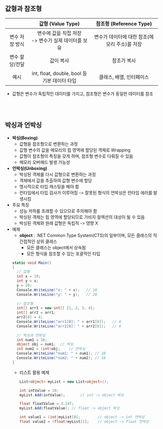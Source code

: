 ## 값형과 참조형

| | __값형 (Value Type)__ | __참조형 (Reference Type)__ |
| :---: | :---: | :---: |
|변수 저장 방식| 변수에 값을 직접 저장 <br> -> 변수가 실제 데이터를 보유 | 변수가 데이터에 대한 참조(메모리 주소)를 저장|
| 변수 할당/전달 | 값이 복사 | 참조가 복사 |
| 예시 | int, float, double, bool 등 기본 데이터 타입 | 클래스, 배열, 인터페이스 |

- 값형은 변수가 독립적인 데이터를 가지고, 참조형은 변수가 동일한 데이터를 참조

<br><br>

## 박싱과 언박싱
- __박싱(Boxing)__
  - 값형을 참조형으로 변환하는 과정
  - 값형 변수의 값을 메모리의 힙 영역에 할당된 객체로 Wrapping
  - 값형이 참조형의 특징을 갖게 하며, 참조형 변수로 다뤄질 수 있음
  - 메모리 오버헤드 발생 가능성
- __언박싱(Unboxing)__
  - 박싱된 객체를 다시 값형으로 변환하는 과정
  - 객체에서 값을 추출하여 값형 변수에 할당
  - 명시적으로 타입 캐스팅을 해야 함
  - 런타임에서 타입 검사가 이루어짐 
  -> 잘못된 형식의 언박싱은 런타임 에러를 발생시킴
- 주요 특징
  - 성능 저하를 초래할 수 있으므로 주의해야 함
  - 박싱된 객체는 힙 영역에 할당되므로 가비지 컬렉션의 대상이 될 수 있음
  - 박싱된 객체와 원래 값형은 독립적 -> 영향 X
- 예제
  - __object__ : .NET Common Type System(CTS)의 일부이며, 모든 클래스의 직간접적인 상위 클래스
    - 모든 클래스는 object에서 상속됨
    - 모든 형식을 참조할 수 있는 포괄적인 타입
  ```cs
  static void Main()
  {
    // 값형
    int x = 10;
    int y = x;
    y = 20;
    Console.WriteLine("x: " + x);	// 10
    Console.WriteLine("y: " + y);	// 20
    
    // 참조형
    int[] arr1 = new int[] {1, 2, 3, 4};
    int[] arr2 = arr1;
    arr2[0] = 4;
    Console.WriteLine("arr1[0]: " + arr1[0]);	// 4
    Console.WriteLine("arr2[0]: " + arr2[0]);	// 4
    
    // 박싱과 언박싱
    int num1 = 10;		
    object obj = num1;	// 박싱	
    int num2 = (int)obj;	// 언박싱
    Console.WriteLine("num1: " + num1);	// 10
    Console.WriteLine("num2: " + num2);	// 10
  }
  ```
  - 리스트 활용 예제
    ```cs
    List<object> myList = new List<object>();
    
    int intValue = 10;
    myList.Add(intValue);		// int -> object 박싱
    
    float floatValue = 3.14f;
    myList.Add(floatValue);	// float -> object 박싱
    
    int value1 = (int)myList[0];		// object -> int 언박싱
    float value2 = (float)myList[1];	// object -> float 언박싱
    ```